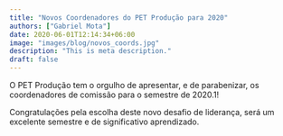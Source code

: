 ```yaml
---
title: "Novos Coordenadores do PET Produção para 2020"
authors: ["Gabriel Mota"]
date: 2020-06-01T12:14:34+06:00
image: "images/blog/novos_coords.jpg"
description: "This is meta description."
draft: false
---
```


O PET Produção tem o orgulho de apresentar, e de parabenizar, os coordenadores de comissão para o semestre de 2020.1!

Congratulações pela escolha deste novo desafio de liderança, será um excelente semestre e de significativo aprendizado.



